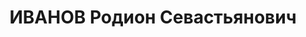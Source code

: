 ---
title: ИВАНОВ Родион Севастьянович
description: 'Род. в 1900, Шумячский р-н, д. Старое Заселье, русский, б/п. Проживал:
  г. Смоленск. Нач.отдела БВО

  Арестован 02.06.1937. Обв. по ст. 58-7, 8, 11. Приговор: Верховный суд СССР, 22.11.1937
  – ВМН. Расстрелян 22.11.1937'
---